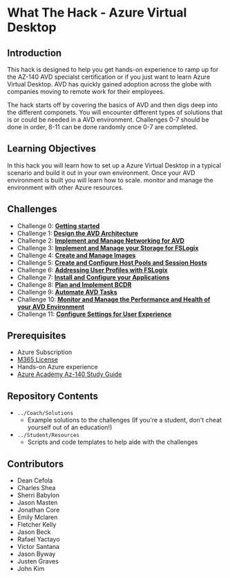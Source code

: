 # What The Hack - Azure Virtual Desktop

## Introduction

This hack is designed to help you get hands-on experience to ramp up for the AZ-140 AVD specialst certification or if you just want to learn Azure Virtual Desktop. AVD has quickly gained adoption across the globe with companies moving to remote work for their employees. 

The hack starts off by covering the basics of AVD and then digs deep into the different componets. You will encounter different types of solutions that is or could be needed in a AVD environment. Challenges 0-7 should be done in order, 8-11 can be done randomly once 0-7 are completed. 

## Learning Objectives

In this hack you will learn how to set up a Azure Virtual Desktop in a typical scenario and build it out in your own environment. Once your AVD environment is built you will learn how to scale. monitor and manage the environment with other Azure resources. 

## Challenges

- Challenge 0: **[Getting started](Student/00-Pre-Reqs.md)**
- Challenge 1: **[Design the AVD Architecture](Student/01-Plan-AVD-Architecture.md)**
- Challenge 2: **[Implement and Manage Networking for AVD](Student/02-Implement-Manage-Network.md)**
- Challenge 3: **[Implement and Manage your Storage for FSLogix](Student/03-Implement-Manage-Storage.md)**
- Challenge 4: **[Create and Manage Images](Student/04-Create-Manage-Images.md)**
- Challenge 5: **[Create and Configure Host Pools and Session Hosts](Student/05-Create-Configure-HostPools.md)**
- Challenge 6: **[Addressing User Profiles with FSLogix](Student/06-Implement-Manage-FsLogix.md)**
- Challenge 7: **[Install and Configure your Applications](Student/07-Install-Configure-Apps.md)**
- Challenge 8: **[Plan and Implement BCDR](Student/08-Plan-Implement-BCDR.md)**
- Challenge 9: **[Automate AVD Tasks](Student/09-Automate-WVD-Tasks.md)**
- Challenge 10: **[Monitor and Manage the Performance and Health of your AVD Environment](Student/10-Monitor-Manage-Performance-Health.md)**
- Challenge 11: **[Configure Settings for User Experience](Student/11-Configure-User-Experience-Settings.md)**

## Prerequisites

- Azure Subscription
- [M365 License](https://docs.microsoft.com/en-us/azure/virtual-desktop/overview#requirements)
- Hands-on Azure experience
- [Azure Academy Az-140 Study Guide](https://aka.ms/AzureAcademy-AZ140)

## Repository Contents

- `../Coach/Solutions`
   - Example solutions to the challenges (If you're a student, don't cheat yourself out of an education!)
- `../Student/Resources`
   - Scripts and code templates to help aide with the challenges

## Contributors
- Dean Cefola
- Charles Shea
- Sherri Babylon
- Jason Masten
- Jonathan Core
- Emily Mclaren
- Fletcher Kelly
- Jason Beck
- Rafael Yactayo
- Victor Santana
- Jason Byway
- Justen Graves
- John Kim
